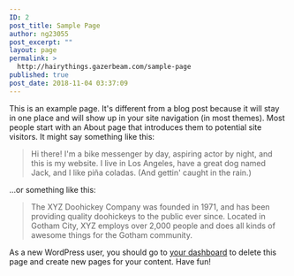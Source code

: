 ```yaml
---
ID: 2
post_title: Sample Page
author: ng23055
post_excerpt: ""
layout: page
permalink: >
  http://hairythings.gazerbeam.com/sample-page
published: true
post_date: 2018-11-04 03:37:09
---
```

This is an example page. It's different from a blog post because it will stay in one place and will show up in your site navigation (in most themes). Most people start with an About page that introduces them to potential site visitors. It might say something like this:

<blockquote>Hi there! I'm a bike messenger by day, aspiring actor by night, and this is my website. I live in Los Angeles, have a great dog named Jack, and I like pi&#241;a coladas. (And gettin' caught in the rain.)</blockquote>

...or something like this:

<blockquote>The XYZ Doohickey Company was founded in 1971, and has been providing quality doohickeys to the public ever since. Located in Gotham City, XYZ employs over 2,000 people and does all kinds of awesome things for the Gotham community.</blockquote>

As a new WordPress user, you should go to <a href="http://hairythings.gazerbeam.com/wp-admin/">your dashboard</a> to delete this page and create new pages for your content. Have fun!